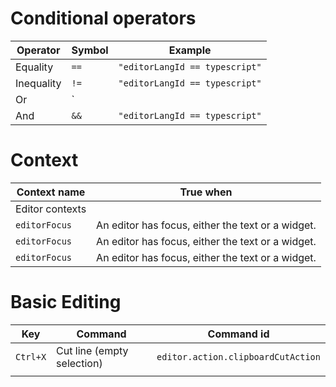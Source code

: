 <link rel="stylesheet" href="./css/custom.css">





# Conditional operators
| Operator | Symbol| Example |
|-----|--------|------------|
| Equality | `==` | `"editorLangId == typescript"` |
| Inequality | `!=` | `"editorLangId == typescript"` |
| Or | `||` | `"editorLangId == typescript"` |
| And | `&&` | `"editorLangId == typescript"` |



# Context
| Context name | True when |
|-----|---------------|
| Editor contexts  |  |
| `editorFocus`| An editor has focus, either the text or a widget. | 
| `editorFocus`| An editor has focus, either the text or a widget. | 
| `editorFocus`| An editor has focus, either the text or a widget. | 










# Basic Editing

| Key | Command| Command id |
|-----|---------------|------------|
| `Ctrl+X`| Cut line (empty selection) | `editor.action.clipboardCutAction` |
|     |        |            |


